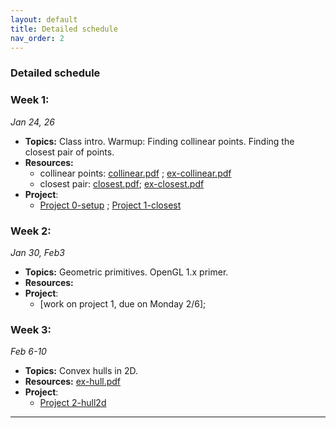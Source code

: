 ```yaml
---
layout: default 
title: Detailed schedule
nav_order: 2
---
```



### Detailed schedule 

### Week 1:

_Jan 24, 26_

- __Topics:__ Class intro. Warmup: Finding collinear points. Finding the closest pair of points. 
- __Resources:__ 
    - collinear points:   [collinear.pdf](Lectures/L1-intro/cg-collinear.pdf) ; [ex-collinear.pdf](Lectures/L1-intro/ex-collinear.pdf)
    - closest pair:   [closest.pdf](Lectures/L2-closest/cg-closestpair.pdf); [ex-closest.pdf](Lectures/L2-closest/ex-closestpair.pdf)
- __Project__: 
  - [Project 0-setup](Projects/P0-setup.md) ; [Project 1-closest](Projects/P1-closest.md)
 
### Week 2:

_Jan 30, Feb3_

- __Topics:__ Geometric primitives.  OpenGL 1.x primer. 
- __Resources:__ 
- __Project__: 
  - [work on project 1, due on Monday 2/6]; 
 
### Week 3:

_Feb 6-10_

- __Topics:__ Convex hulls in 2D. 
- __Resources:__  [ex-hull.pdf](Lectures/L4-hull2d/ex-hull.pdf)
- __Project__: 
  - [Project 2-hull2d](Projects/P2-hull2d.md)
 
  
***


